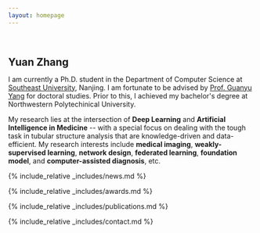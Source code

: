 ```yaml
---
layout: homepage
---
```


<h1 id="about-me"></h1>

<h2 style="margin: 60px 0px 10px;">Yuan Zhang</h2>

I am currently a Ph.D. student in the Department of Computer Science at [Southeast University](https://www.seu.edu.cn), Nanjing. I am fortunate to be advised by [Prof. Guanyu Yang](https://cse.seu.edu.cn/2019/0103/c23024a257233/page.htm) for doctoral studies. Prior to this, I achieved my bachelor's degree at Northwestern Polytechinical University. 

My research lies at the intersection of **Deep Learning** and **Artificial Intelligence in Medicine** -- with a special focus on dealing with the tough task in tubular structure analysis that are knowledge-driven and data-efficient. My research interests include **medical imaging**, **weakly-supervised learning**, **network design**, **federated learning**, **foundation model**, and **computer-assisted diagnosis**, etc.

{% include_relative _includes/news.md %}

{% include_relative _includes/awards.md %}

{% include_relative _includes/publications.md %}

{% include_relative _includes/contact.md %}
